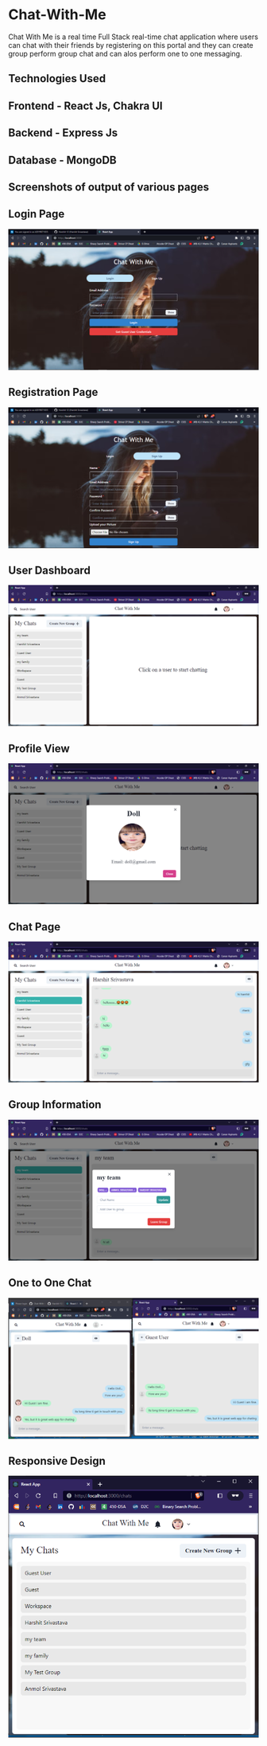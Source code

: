 # Chat-With-Me
Chat With Me is a real time Full Stack real-time chat application where users can chat with their friends by registering on this portal and they can create group perform group chat and can alos perform one to one messaging.

## Technologies Used
## Frontend - React Js, Chakra UI 
## Backend - Express Js 
## Database - MongoDB

## Screenshots of output of various pages

## Login Page
![Login-Page](https://github.com/Harshit-12/chat-with-me/blob/e0ba7eb3d94a637bb3192857d063a01a58f17fe4/Login-Page.png)

## Registration Page
![Registration-Page](https://github.com/Harshit-12/chat-with-me/blob/c941bc13cc5d65e35b973ca76feb6586e3e22053/Registration-Page.png)

## User Dashboard
![User-Dashboard](https://github.com/Harshit-12/chat-with-me/blob/623ed2903f99246e8d45d89425a1d52d53e1bc2e/User-Dashboard.png)

## Profile View
![Profile-View](https://github.com/Harshit-12/chat-with-me/blob/16aa163678bf09d8bd4b60adf7e3e27b357b5100/Profile.png)

## Chat Page
![Chat-Page](https://github.com/Harshit-12/Chat-With-Me/blob/1bf7a87d46a1649b1f7cfd539026624f0a127185/Chat-Page.png)

## Group Information
![Group Information](https://github.com/Harshit-12/chat-with-me/blob/e65d4d157c873abbab66a421a38b55026f3e94c6/Group-Info.png)

## One to One Chat 
![One-to-One-Chat](https://github.com/Harshit-12/chat-with-me/blob/e65d4d157c873abbab66a421a38b55026f3e94c6/One-to-One-Chat.png)

## Responsive Design
![Responsive Design](https://github.com/Harshit-12/chat-with-me/blob/e65d4d157c873abbab66a421a38b55026f3e94c6/Responsive%20(2).png)
